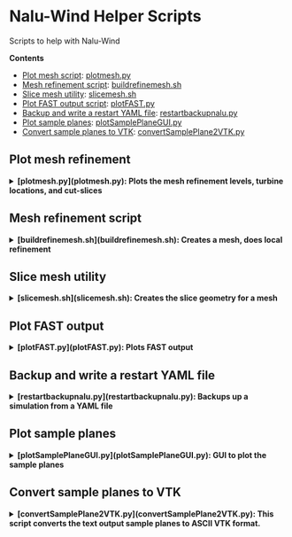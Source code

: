 # Nalu-Wind Helper Scripts

Scripts to help with Nalu-Wind

**Contents**
- [Plot mesh script](#plot-mesh-refinement): [plotmesh.py](plotmesh.py)
- [Mesh refinement script](#mesh-refinement-script): [buildrefinemesh.sh](buildrefinemesh.sh)
- [Slice mesh utility](#slice-mesh-utility): [slicemesh.sh](slicemesh.sh)
- [Plot FAST output script](#plot-fast-output): [plotFAST.py](plotFAST.py)
- [Backup and write a restart YAML file](#backup-and-write-a-restart-yaml-file): [restartbackupnalu.py](restartbackupnalu.py)
- [Plot sample planes](#plot-sample-planes): [plotSamplePlaneGUI.py](plotSamplePlaneGUI.py)
- [Convert sample planes to VTK](#convert-sample-planes-to-vtk): [convertSamplePlane2VTK.py](convertSamplePlane2VTK.py)

## Plot mesh refinement
<details>
  <summary><b>[plotmesh.py](plotmesh.py): Plots the mesh refinement levels, turbine locations, and cut-slices</b> </summary>
  
#### Usage
```bash
$ module load canopy
$ plotmesh.py YAMLFILE
```
Here `YAMLFILE` is a yaml file containing the mesh definition, refinement windows, and (optionally) the slice mesh parameters.

Output:  
![image](docs/images/plotmesh_pic1.png)  

Each different colored rectangle represents a halving of the mesh resolution (8x refinement).  The arrow in the middle of the domain points in the wind direction.

If you include the `slice_mesh` section in the YAML file, then it will also include the areas where the sections are being taken, like this:  
![image](docs/images/plotmesh_pic2.png)  

The `plotmesh.py` script will also plot the probes in the `data_probes` section.
If you include the following in your input file
```yaml
  data_probes:
    exodus_name: exoprobe/probes3.exo
    output_frequency: 1
    search_method: stk_kdtree
    search_tolerance: 1.0e-5 #1.0e-3
    search_expansion_factor: 2.0
 
    specifications:
    - name: probe_surface
      from_target_part: Unspecified-2-HEX
      line_of_site_specifications:        
        - name: Probe1 # boostProbes2/probes/Probe1
          number_of_points: 3
          tip_coordinates:  [10, 0, 0]
          tail_coordinates:  [20, 0, 0]
        - name: Probe2 # boostProbes2/probes/Probe2
          number_of_points: 11
          tip_coordinates:  [100, 0, 0]
          tail_coordinates:  [120, 0, 0]
      plane_specifications:        
        - name: boostProbes2/planes/p1/Plane1
          corner_coordinates:  [25, -100, 0]
          edge1_vector:    [450, 0, 0]
          edge2_vector:    [0, 200, 0]
          edge1_numPoints: 51
          edge2_numPoints: 21
          #offset_vector:   [0, 0, 1]
          #offset_spacings: [0, 100]
        - name: ./Plane2 #boostProbes2/planes/p2/Plane2
          edge1_numPoints: 31
          edge2_numPoints: 31
          corner_coordinates:  [100, 0, 0]
          edge1_vector:    [10, 0, 0]
          edge2_vector:    [0, 10, 0]
          offset_vector:   [1, 0, 0]
          offset_spacings: [0, 100]
        - name: boostProbes2/planes/p3/Plane3
          edge1_numPoints: 21
          edge2_numPoints: 21
          corner_coordinates:  [126, -70, -70]
          edge1_vector:    [0, 140, 0]
          edge2_vector:    [0, 0, 140]
          offset_vector:   [1, 0, 0]
          offset_spacings: [-20, 20]
      output_variables:
        - field_name: velocity
          field_size: 3
```
Then the output of `plotmesh.py` will look like:  

![image](docs/images/plotmesh_pic3.png)  

</details>

## Mesh refinement script
<details>
  <summary><b>[buildrefinemesh.sh](buildrefinemesh.sh): Creates a mesh, does local refinement</b></summary>
  
#### Usage

```
buildrefinemesh.sh YAMLFILE [OPTIONS]

Arguments
  YAMFILE   : a yaml file containing the mesh definitions

Options: 
  -o|--output-mesh OUTFILE  : Output filename (default: refinedmesh.exo)
  -n|--ncores      NPU      : Number of cores to use (default: 8)
  --no-createmesh           : Do not create basic mesh
  --no-preproc              : Do not use the preprocessor to define mesh refinem ent zones
  --no-refine               : Do not use mesh_adapt to refine mesh
  -h|--help                 : This help file

```
The argument `YAMLFILE` should point to a yaml input file like this:  
```yaml
nalu_abl_mesh:
  output_db: mesh_abl.exo
  spec_type: bounding_box
  fluid_part_name: fluid_part

  vertices:
  - [0.0, 0.0, 0.0]
  - [1000.0, 1000.0, 300.0]
  mesh_dimensions: [100, 100, 30]

  xmin_boundary_name: west
  xmax_boundary_name: east
  ymin_boundary_name: south
  ymax_boundary_name: north
  zmin_boundary_name: lower
  zmax_boundary_name: upper

# Mandatory section for Nalu preprocessing
nalu_preprocess:
  # Name of the input exodus database
  input_db: mesh_abl.exo
  # Name of the output exodus database
  output_db: mesh_abl.exo

  # Nalu preprocessor expects a list of tasks to be performed on the mesh and
  # field data structures
  tasks:
    - mesh_local_refinement

  mesh_local_refinement:
    fluid_parts: [fluid_part]
    write_percept_files: true
    percept_file_prefix: adapt
    search_tolerance: 11.0
    turbine_locations:
      - [ 200.0, 200.0, 0.0 ]
      - [ 230.0, 300.0, 0.0 ]
    turbine_diameters: 15.0        # Provide a list for variable diameters
    turbine_heights: 50.0          # Provide a list for variable tower heights
    orientation:
      type: wind_direction
      wind_direction: 225.0
    refinement_levels:             # Numbers are for upstream, downstream, lateral and vertical length in turbine diameters
      - [ 7.0, 12.0, 7.0, 7.0 ]
      - [ 5.0, 10.0, 5.0, 5.0 ]
      - [ 3.0, 6.0, 3.0, 3.0 ]
```

When you execute the script, for instance
```bash
$ ./buildrefinemesh.sh testmesh.yaml -o testmesh.exo
```
the first stage should be the mesh creation part
```
Nalu ABL Mesh Generation Utility
Input file: testmesh.yaml
HexBlockBase: Registering parts to meta data
	Mesh block: fluid_part
Num. nodes = 41616; Num elements = 37500
	Generating nodes...done
	Generating elements...done
	Creating element connectivity... done
	Generating X Sideset: west
	Generating X Sideset: east
	Generating Y Sideset: south
	Generating Y Sideset: north
	Generating Z Sideset: lower
	Generating Z Sideset: upper
	Finalizing bulk data modifications ... done
	Generating coordinates...
	 Generating x spacing: constant_spacing
	 Generating y spacing: constant_spacing
	 Generating z spacing: constant_spacing
Writing mesh to file: mesh_abl.exo
```
Followed by the preprocessing stage which marks out areas for local refinement:
```
Nalu Preprocessing Utility
Input file: testmesh.yaml
Found 1 tasks
    - mesh_local_refinement

Performing metadata updates... 
Metadata update completed
Reading mesh bulk data... done.

--------------------------------------------------
Begin task: mesh_local_refinement
```
Then it will run mesh_adapt through the multiple stages of refinement:
```
Running mesh refinement step
------------------
STAGE 1 REFINEMENT: tempmesh0.e --> tempmesh1.e
------------------
mpirun -n 8 mesh_adapt --refine=DEFAULT --input_mesh=tempmesh0.e --output_mesh=tempmesh1.e --RAR_info=adapt1.yaml --ioss_read_options="auto-decomp:yes" 
INFO: ioss_read_options=auto-decomp:yes ioss_write_options=
PerceptMesh:: opening tempmesh0.e

Using decomposition method 'RIB' on 8 processors.
```

At the very end, it will copy over the final mesh and report the new mesh blocks which are included:
```
‘tempmesh2.e’ -> ‘testmesh.exo’

New mesh blocks: 
 eb_names =
  "fluid_part",
  "fluid_part.pyramid_5._urpconv",
  "fluid_part.tetrahedron_4._urpconv",
  "fluid_part.pyramid_5._urpconv.Tetrahedron_4._urpconv" ;
}
```
</details>


## Slice mesh utility
<details>
  <summary><b>[slicemesh.sh](slicemesh.sh): Creates the slice geometry for a mesh</b></summary>
  
#### Usage
```bash
./slicemesh.sh MESHYAMLFILE [OPTIONS]
```
where MESHYAMLFILE is the yaml file containing the slice mesh parameters.

Optional Arguments:
```bash
  -y|--yaml-output YAMLFILE    Print out the corresponding yaml inputs needed to include the slice mesh 
                               output during the simulation.  YAMLFILE is the main simulation yamlfile
  -v|--extra-vars  VARLIST     An extra list of variables to include when writing out the sliced meshes.
                               VARLIST is of the form "var1:N var2:N ..." where var1, var2, are the
                               variable names, and N is the number of components for that variable
```

The MESHYAMLFILE input file defining the slices to take:
```yaml
slice_mesh:
  output_db: temp.exo # sliceplanes.exo

  slices:
    # X-Y plane
    - axis1: [1.0, 0.0, 0.0]
      axis2: [0.0, 1.0, 0.0]
      axis3: [0.0, 0.0, 1.0]
      origin: [0.0, 0.0, 0.0]
      grid_lengths: [2500.0, 2500.0]
      grid_dx: [4.0, 4.0]
      num_planes: 1
      plane_offsets: [0.0]
      part_name_prefix: turbineHH

    # Y-Z plane 
    - axis1: [1.0, 1.0, 0.0]
      axis2: [0.0, 0.0, 1.0]
      axis3: [-1,  1.0, 0.0]
      origin: [0.0, 00, -100.0]
      grid_lengths: [3000.0, 200.0]
      grid_dx: [4.0, 4.0]
      num_planes: 1
      plane_offsets: [0.0]
      part_name_prefix: turbineSlice2

```

If you execute it with the input files:
```bash
$ slicemesh.sh mesh1.yaml 
yamlfile    = mesh1.yaml
simyamlfile = 
extravars   = 
Loading modules
Output mesh name = temp.exo
Slice Mesh Generation Utility
Input file: mesh1.yaml
Loading slice inputs... 
Initializing slices... 
Slice: Registering parts to meta data: 
  -  turbineHH_1
Slice: Registering parts to meta data: 
  -  turbineSlice2_1
Generating slices for: turbineHH
Creating nodes... 10% 20% 30% 40% 50% 60% 70% 80% 90% 100% 
Creating elements... 10% 20% 30% 40% 50% 60% 70% 80% 90% 100% 
Generating coordinate field
 - turbineHH_1
Generating slices for: turbineSlice2
Creating nodes... 10% 20% 30% 40% 50% 60% 70% 80% 90% 100% 
Creating elements... 10% 20% 30% 40% 50% 60% 70% 80% 90% 100% 
Generating coordinate field
 - turbineSlice2_1
Writing mesh to file: temp.exo

Memory usage: Avg:  156.043 MB; Min:  156.043 MB; Max:  156.043 MB
```

If you execute it with the `-y` option, like `slicemesh.sh
mesh1test.yaml -y alm_simulation.yaml`, then some additional output will be generated:
```bash
# === Auto-generated YAML below ======

# Goes under [realms:]
- name: ioRealm
  mesh: temp.exo
  type: input_output
  automatic_decomposition_type: rcb

  field_registration:
    specifications:
    - field_name: velocity_slice
      target_name: &fieldreg [ turbineHH_1, turbineSlice2_1 ]
      field_size: 3
      field_type: node_rank
  output:
    output_data_base_name: ./sliceDataInstantaneous/temp.exo
    output_frequency: 1
    output_node_set: no
    output_variables:
    - velocity_slice
transfers:
- name: turbineHH_1
  type: geometric
  realm_pair: [realm_1, ioRealm]
  to_target_name: turbineHH_1
  from_target_name: ['fluid_part', 'fluid_part.Pyramid_5._urpconv', 'fluid_part.Tetrahedron_4._urpconv']
  objective: input_output
  transfer_variables:
  - [velocity, velocity_slice]
- name: turbineSlice2_1
  type: geometric
  realm_pair: [realm_1, ioRealm]
  to_target_name: turbineSlice2_1
  from_target_name: ['fluid_part', 'fluid_part.Pyramid_5._urpconv', 'fluid_part.Tetrahedron_4._urpconv']
  objective: input_output
  transfer_variables:
  - [velocity, velocity_slice]

# === End auto-generated YAML ======
```

These yaml parameters can be added to `alm_simulation.yaml` to extract
the slice during simulations.
</details>


## Plot FAST output
<details>
  <summary><b>[plotFAST.py](plotFAST.py): Plots FAST output</b></summary>
  
#### Usage  
```bash
$ module load canopy
$ plotFAST.py FAST.T1.out [FAST.T2.out  ... ]
```
Output:  
![image](docs/images/plotFAST_pic1.png)  

It's pretty self-explanatory.  Check the variables on the left you would like to plot, and hit `Plot`.
If the output files get updated, hit `Reload data` to reread the files from disk.
</details>


## Backup and write a restart YAML file
<details>
  <summary><b>[restartbackupnalu.py](restartbackupnalu.py): Backups up a simulation from a YAML file</b></summary>
  
#### Usage
```
usage: restartbackupnalu.py [-h] [--dobackup] [--Nsteps NSTEPS]
                            [--suffix SUFFIX]
                            yamlfile [yamlfile ...]

Create a restart YAML file for Nalu.

positional arguments:
  yamlfile

optional arguments:
  -h, --help       show this help message and exit
  --dobackup       Backup files [default=False]
  --Nsteps NSTEPS  Run another NSTEPS
  --suffix SUFFIX  Suffix to attach to backup files [default is date/time
                   based suffix]

```
</details>

## Plot sample planes
<details>
  <summary><b>[plotSamplePlaneGUI.py](plotSamplePlaneGUI.py): GUI to plot the sample planes</b></summary>
  
#### Usage
```
usage: plotSamplePlaneGUI.py [-h] [--nogui] [--planenum PLANENUM]
                             [--varnum VARNUM]
                             [PLANEFILE [PLANEFILE ...]]

Plot sample mesh

positional arguments:
  PLANEFILE            Plot this sample plane

optional arguments:
  -h, --help           show this help message and exit
  --nogui              Use command line only [default=False]
  --planenum PLANENUM  Plot this plane number
  --varnum VARNUM      Plot this variable number
```

For example, let's say you created a set of planes with the following
specifications:
```yaml
   specifications:
    - name: probe_surface
      from_target_part: Unspecified-2-HEX
      plane_specifications:
        - name: Probes/Plane3
          edge1_numPoints: 21
          edge2_numPoints: 21
          corner_coordinates:  [126, -70, -70]
          edge1_vector:    [0, 140, 0]
          edge2_vector:    [0, 0, 140]
          offset_vector:   [1, 0, 0]
          offset_spacings: [-20, 20]
      output_variables:
        - field_name: velocity
          field_size: 3
```

These planes can be plotted by loading them in `plotSamplePlaneGUI.py`:
```bash
$ plotSamplePlaneGUI.py Plane3*_1.dat
```

On the left hand side there are the different plane files, plot
variables, and plane numbers in each file.  Select the parameters to
display, and hit the `Plot` button to see something like:  

![image](docs/images/plotSamplePlane_pic1.png)  

</details>

## Convert sample planes to VTK
<details>
  <summary><b>[convertSamplePlane2VTK.py](convertSamplePlane2VTK.py): This script converts the text output sample planes to ASCII VTK format.</b></summary>

#### Usage
```bash
usage: convertSamplePlane2VTK.py [-h] [--planenum PLANENUM]
                                 PLANEFILE [PLANEFILE ...]

Convert sample planes to ASCII VTK format

positional arguments:
  PLANEFILE            Sample plane file(s) to convert

optional arguments:
  -h, --help           show this help message and exit
  --planenum PLANENUM  Convert only this offset plane number [default: convert
                       all planes]
```

#### Example
```bash
$ convertSamplePlane2VTK.py --planenum 0 HHplane_0009[0-3]*.dat
Converting HHplane_0009000_0.dat
 -> writing HHplane_0009000_0_plane0.vtk
Converting HHplane_0009100_0.dat
 -> writing HHplane_0009100_0_plane0.vtk
Converting HHplane_0009200_0.dat
 -> writing HHplane_0009200_0_plane0.vtk
Converting HHplane_0009300_0.dat
 -> writing HHplane_0009300_0_plane0.vtk
```
</details>